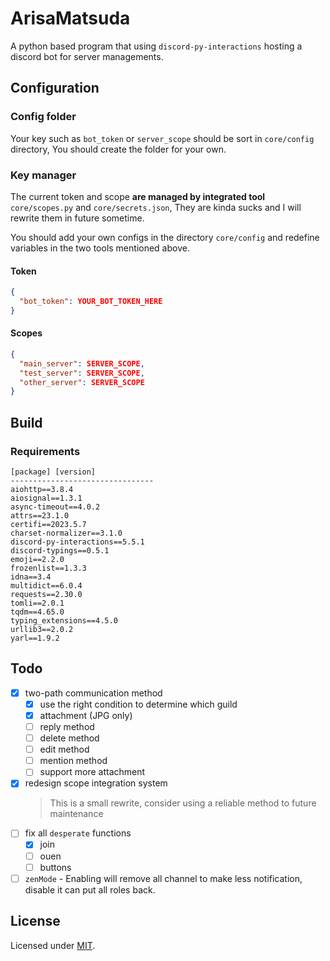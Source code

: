 # ArisaMatsuda

A python based program that using `discord-py-interactions` hosting a discord bot for server managements.

## Configuration

### Config folder

Your key such as `bot_token` or `server_scope` should be sort in `core/config` directory, You should create the folder for your own.

### Key manager

The current token and scope **are managed by integrated tool** `core/scopes.py` and `core/secrets.json`, They are kinda sucks and I will rewrite them in future sometime.

You should add your own configs in the directory `core/config` and redefine variables in the two tools mentioned above.

#### Token

```json
{
  "bot_token": YOUR_BOT_TOKEN_HERE
}
```

#### Scopes

```json
{
  "main_server": SERVER_SCOPE,
  "test_server": SERVER_SCOPE,
  "other_server": SERVER_SCOPE
}
```

## Build

### Requirements

```plaintext
[package] [version]
--------------------------------
aiohttp==3.8.4
aiosignal==1.3.1
async-timeout==4.0.2
attrs==23.1.0
certifi==2023.5.7
charset-normalizer==3.1.0
discord-py-interactions==5.5.1
discord-typings==0.5.1
emoji==2.2.0
frozenlist==1.3.3
idna==3.4
multidict==6.0.4
requests==2.30.0
tomli==2.0.1
tqdm==4.65.0
typing_extensions==4.5.0
urllib3==2.0.2
yarl==1.9.2
```

## Todo

- [x] two-path communication method
  - [x] use the right condition to determine which guild
  - [x] attachment (JPG only)
  - [ ] reply method
  - [ ] delete method
  - [ ] edit method
  - [ ] mention method
  - [ ] support more attachment
- [x] redesign scope integration system
  > This is a small rewrite, consider using a reliable method to future maintenance
- [ ] fix all `desperate` functions
  - [x] join
  - [ ] ouen
  - [ ] buttons
- [ ] `zenMode` - Enabling will remove all channel to make less notification, disable it can put all roles back.

## License

Licensed under [MIT](LICENSE).
